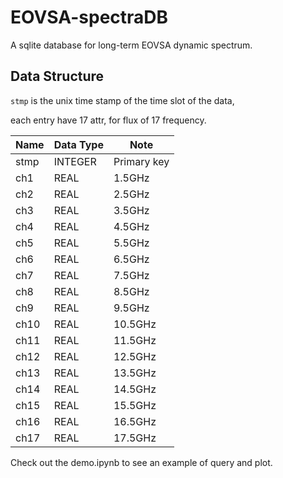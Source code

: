 # EOVSA-spectraDB

A sqlite database for long-term EOVSA dynamic spectrum.

## Data Structure

`stmp` is the unix time stamp of the time slot of the data,

each entry have 17 attr, for flux of 17 frequency.

| Name | Data Type | Note |
|------|-----------|------|
| stmp | INTEGER   | Primary key |
| ch1  | REAL      | 1.5GHz   |
| ch2  | REAL      | 2.5GHz   |
| ch3  | REAL      | 3.5GHz   |
| ch4  | REAL      | 4.5GHz   |
| ch5  | REAL      | 5.5GHz   |
| ch6  | REAL      | 6.5GHz   |
| ch7  | REAL      | 7.5GHz   |
| ch8  | REAL      | 8.5GHz   |
| ch9  | REAL      | 9.5GHz   |
| ch10 | REAL      | 10.5GHz  |
| ch11 | REAL      | 11.5GHz  |
| ch12 | REAL      | 12.5GHz  |
| ch13 | REAL      | 13.5GHz  |
| ch14 | REAL      | 14.5GHz  |
| ch15 | REAL      | 15.5GHz  |
| ch16 | REAL      | 16.5GHz  |
| ch17 | REAL      | 17.5GHz  |

Check out the demo.ipynb to see an example of query and plot.